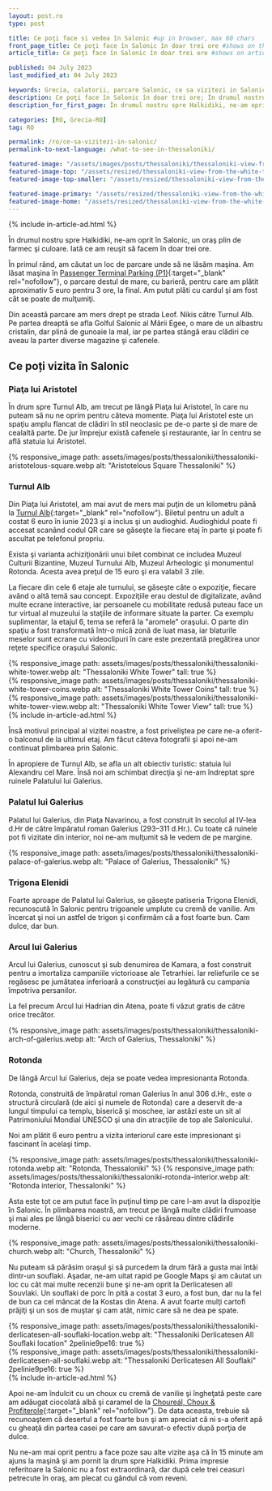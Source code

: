 ```yaml
---
layout: post.ro
type: post

title: Ce poţi face si vedea în Salonic #up in browser, max 60 chars
front_page_title: Ce poţi face în Salonic în doar trei ore #shows on the front page
article_title: Ce poţi face în Salonic în doar trei ore #shows on article page

published: 04 July 2023
last_modified_at: 04 July 2023

keywords: Grecia, calatorii, parcare Salonic, ce sa vizitezi in Salonic, ce sa vezi in Salonic
description: Ce poţi face în Salonic în doar trei ore; În drumul nostru spre Halkidiki, ne-am oprit în Salonic, un oraş plin de farmec şi culoare. Iată ce am reuşit să facem în doar trei ore în Salonic. #max 160 chars
description_for_first_page: În drumul nostru spre Halkidiki, ne-am oprit în Salonic, un oraş plin de farmec şi culoare. Iată ce am reuşit să facem în doar trei ore în Salonic.

categories: [RO, Grecia-RO]
tag: RO

permalink: /ro/ce-sa-vizitezi-in-salonic/
permalink-to-next-language: /what-to-see-in-thessaloniki/

featured-image: "/assets/images/posts/thessaloniki/thessaloniki-view-from-the-white-tower.webp" # full size, poate fi empty daca featured-image-top e empty
featured-image-top: "/assets/resized/thessaloniki-view-from-the-white-tower-1600x900.webp" # prima poza din articol, poate fi empty
featured-image-top-smaller: "/assets/resized/thessaloniki-view-from-the-white-tower-800x450.webp" # 800

featured-image-primary: "/assets/resized/thessaloniki-view-from-the-white-tower-800x450.webp " # poza care apare pe prima pagina landscape
featured-image-home: "/assets/resized/thessaloniki-view-from-the-white-tower-800x450.webp " # poza care apare pe prima pagina square
---
```

{% include in-article-ad.html %}

În drumul nostru spre Halkidiki, ne-am oprit în Salonic, un oraş plin de farmec şi culoare. Iată ce am reuşit să facem în doar trei ore.

În primul rând, am căutat un loc de parcare unde să ne lăsăm maşina. Am lăsat maşina în [Passenger Terminal Parking (P1)](https://www.google.com/maps/place/Passenger+Terminal+Parking+(P1)/@40.6345997,22.9349951,19.75z/data=!4m17!1m10!3m9!1s0x14a8396ff3dc0767:0x552aae944aaf3b75!2sNoa+Hotel!5m2!4m1!1i2!8m2!3d40.6350005!4d22.935659!16s%2Fg%2F11kl03nfsh!3m5!1s0x14a8390a2e92d639:0xb24f4bc0bcc4ad8!8m2!3d40.6346164!4d22.9351678!16s%2Fg%2F11hbqkxc7d?entry=ttu){:target="_blank" rel="nofollow"}, o parcare destul de mare, cu barieră, pentru care am plătit aproximativ 5 euro pentru 3 ore, la final. Am putut plăti cu cardul şi am fost cât se poate de mulţumiţi.

Din această parcare am mers drept pe strada Leof. Nikis către Turnul Alb. Pe partea dreaptă se afla Golful Salonic al Mării Egee, o mare de un albastru cristalin, dar plină de gunoaie la mal, iar pe partea stângă erau clădiri ce aveau la parter diverse magazine şi cafenele.

## Ce poți vizita în Salonic

### Piaţa lui Aristotel

În drum spre Turnul Alb, am trecut pe lângă Piaţa lui Aristotel, în care nu puteam să nu ne oprim pentru câteva momente. Piaţa lui Aristotel este un spaţiu amplu flancat de clădiri în stil neoclasic pe de-o parte şi de mare de cealaltă parte. De jur împrejur există cafenele şi restaurante, iar în centru se află statuia lui Aristotel.

{% responsive_image path: assets/images/posts/thessaloniki/thessaloniki-aristotelous-square.webp alt: "Aristotelous Square Thessaloniki" %}

### Turnul Alb

Din Piaţa lui Aristotel, am mai avut de mers mai puţin de un kilometru până la [Turnul Alb](http://www.lpth.gr/indexeg.php){:target="_blank" rel="nofollow"}. Biletul pentru un adult a costat 6 euro în iunie 2023 şi a inclus şi un audioghid. Audioghidul poate fi accesat scanând codul QR care se găseşte la fiecare etaj în parte şi poate fi ascultat pe telefonul propriu.

Exista şi varianta achiziţionării unui bilet combinat ce includea Muzeul Culturii Bizantine, Muzeul Turnului Alb, Muzeul Arheologic şi monumentul Rotonda. Acesta avea preţul de 15 euro şi era valabil 3 zile.

La fiecare din cele 6 etaje ale turnului, se găseşte câte o expoziţie, fiecare având o altă temă sau concept. Expoziţiile erau destul de digitalizate, având multe ecrane interactive, iar persoanele cu mobilitate redusă puteau face un tur virtual al muzeului la staţiile de informare situate la parter. Ca exemplu suplimentar, la etajul 6, tema se referă la "aromele" oraşului. O parte din spaţiu a fost transformată într-o mică zonă de luat masa, iar blaturile meselor sunt ecrane cu videoclipuri în care este prezentată pregătirea unor reţete specifice oraşului Salonic.

<div class="row mb-4">
    <div class="col-xs-12 col-sm-12 col-md-4 col-lg-4 mt-3">
            {% responsive_image path: assets/images/posts/thessaloniki/thessaloniki-white-tower.webp alt: "Thessaloniki White Tower" tall: true %}
    </div>
    <div class="col-xs-12 col-sm-12 col-md-4 col-lg-4 mt-3">
            {% responsive_image path: assets/images/posts/thessaloniki/thessaloniki-white-tower-coins.webp alt: "Thessaloniki White Tower Coins" tall: true %}
    </div>
    <div class="col-xs-12 col-sm-12 col-md-4 col-lg-4 mt-3">
            {% responsive_image path: assets/images/posts/thessaloniki/thessaloniki-white-tower-view.webp alt: "Thessaloniki White Tower View" tall: true %}
    </div>
</div>
{% include in-article-ad.html %}

Însă motivul principal al vizitei noastre, a fost priveliştea pe care ne-a oferit-o balconul de la ultimul etaj. Am făcut câteva fotografii şi apoi ne-am continuat plimbarea prin Salonic.

În apropiere de Turnul Alb, se afla un alt obiectiv turistic: statuia lui Alexandru cel Mare. Însă noi am schimbat direcţia şi ne-am îndreptat spre ruinele Palatului lui Galerius.

### Palatul lui Galerius

Palatul lui Galerius, din Piaţa Navarinou, a fost construit în secolul al IV-lea d.Hr de către împăratul roman Galerius (293–311 d.Hr.). Cu toate că ruinele pot fi vizitate din interior, noi ne-am mulţumit să le vedem de pe margine.

{% responsive_image path: assets/images/posts/thessaloniki/thessaloniki-palace-of-galerius.webp alt: "Palace of Galerius, Thessaloniki" %}

### Trigona Elenidi

Foarte aproape de Palatul lui Galerius, se găseşte patiseria Trigona Elenidi, recunoscută în Salonic pentru trigoanele umplute cu cremă de vanilie. Am încercat şi noi un astfel de trigon şi confirmăm că a fost foarte bun. Cam dulce, dar bun.

### Arcul lui Galerius

Arcul lui Galerius, cunoscut şi sub denumirea de Kamara, a fost construit pentru a imortaliza campaniile victorioase ale Tetrarhiei. Iar reliefurile ce se regăsesc pe jumătatea inferioară a construcţiei au legătură cu campania împotriva persanilor.

La fel precum Arcul lui Hadrian din Atena, poate fi văzut gratis de către orice trecător.

{% responsive_image path: assets/images/posts/thessaloniki/thessaloniki-arch-of-galerius.webp alt: "Arch of Galerius, Thessaloniki" %}

### Rotonda

De lângă Arcul lui Galerius, deja se poate vedea impresionanta Rotonda.

Rotonda, construită de împăratul roman Galerius în anul 306 d.Hr., este o structură circulară (de aici şi numele de Rotonda) care a deservit de-a lungul timpului ca templu, biserică şi moschee, iar astăzi este un sit al Patrimoniului Mondial UNESCO şi una din atracţiile de top ale Salonicului.

Noi am plătit 6 euro pentru a vizita interiorul care este impresionant şi fascinant în acelaşi timp.

{% responsive_image path: assets/images/posts/thessaloniki/thessaloniki-rotonda.webp alt: "Rotonda, Thessaloniki" %}
{% responsive_image path: assets/images/posts/thessaloniki/thessaloniki-rotonda-interior.webp alt: "Rotonda interior, Thessaloniki" %}

Asta este tot ce am putut face în puţinul timp pe care l-am avut la dispoziţie în Salonic. În plimbarea noastră, am trecut pe lângă multe clădiri frumoase şi mai ales pe lângă biserici cu aer vechi ce răsăreau dintre clădirile moderne.

{% responsive_image path: assets/images/posts/thessaloniki/thessaloniki-church.webp alt: "Church, Thessaloniki" %}

Nu puteam să părăsim oraşul şi să purcedem la drum fără a gusta mai întâi dintr-un souflaki. Aşadar, ne-am uitat rapid pe Google Maps şi am căutat un loc cu cât mai multe recenzii bune şi ne-am oprit la Derlicatesen all Souvlaki. Un souflaki de porc în pită a costat 3 euro, a fost bun, dar nu la fel de bun ca cel mâncat de la Kostas din Atena. A avut foarte mulţi cartofi prăjiţi şi un sos de muştar şi cam atât, nimic care să ne dea pe spate. 

<div class="row">
    <div class="col-sm-6 text-center">
            {% responsive_image path: assets/images/posts/thessaloniki/thessaloniki-derlicatesen-all-souflaki-location.webp alt: "Thessaloniki  Derlicatesen All Souflaki location" 2pelinie9pe16: true %}
    </div>
    <div class="col-sm-6 text-center">
            {% responsive_image path: assets/images/posts/thessaloniki/thessaloniki-derlicatesen-all-souflaki.webp alt: "Thessaloniki  Derlicatesen All Souflaki" 2pelinie9pe16: true %}
    </div>
</div>
{% include in-article-ad.html %}

Apoi ne-am îndulcit cu un choux cu cremă de vanilie şi îngheţată peste care am adăugat ciocolată albă şi caramel de la [Choureál, Choux & Profiterole](https://choureal.com/catalogue/){:target="_blank" rel="nofollow"}. De data aceasta, trebuie să recunoaştem că desertul a fost foarte bun şi am apreciat că ni s-a oferit apă cu gheaţă din partea casei pe care am savurat-o efectiv după porţia de dulce.

Nu ne-am mai oprit pentru a face poze sau alte vizite aşa că în 15 minute am ajuns la maşină şi am pornit la drum spre Halkidiki. 
Prima impresie referitoare la Salonic nu a fost extraordinară, dar după cele trei ceasuri petrecute în oraş, am plecat cu gândul că vom reveni.